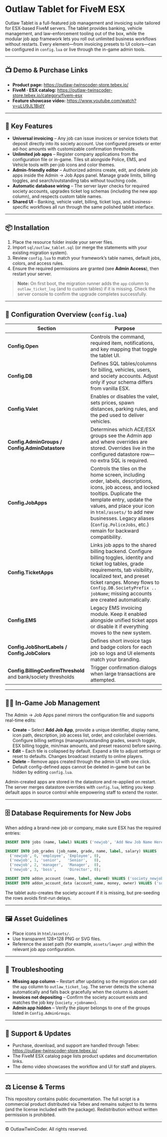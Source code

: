 # Outlaw Tablet for FiveM ESX

Outlaw Tablet is a full-featured job management and invoicing suite tailored for ESX-based FiveM servers. The tablet provides banking, vehicle management, and law-enforcement tooling out of the box, while the modular job app framework lets you roll out unlimited business workflows without restarts. Every element—from invoicing presets to UI colors—can be configured in `config.lua` or live through the in-game admin tools.

---

## 📺 Demo & Purchase Links

- **Product page:** <https://outlaw-twinscoder-store.tebex.io/>
- **FiveM · ESX catalog:** <https://outlaw-twinscoder-store.tebex.io/category/fivem-esx>
- **Feature showcase video:** <https://www.youtube.com/watch?v=uLU9JL1BidY>

---

## 🚀 Key Features

- **Universal invoicing** – Any job can issue invoices or service tickets that deposit directly into its society account. Use configured presets or enter ad-hoc amounts with customizable confirmation thresholds.
- **Unlimited job apps** – Register company applications from the configuration file or in-game. Tiles sit alongside Police, EMS, and Vehicle tools with per-job icons and color themes.
- **Admin-friendly editor** – Authorized admins create, edit, and delete job apps inside the Admin → Job Apps panel. Manage grade limits, billing toggles, and search/outstanding tabs without touching code.
- **Automatic database wiring** – The server layer checks for required society accounts, upgrades ticket log schemas (including the new app column), and respects custom table names.
- **Shared UI** – Banking, vehicle valet, billing, ticket logs, and business-specific workflows all run through the same polished tablet interface.

---

## 📦 Installation

1. Place the resource folder inside your server files.
2. Import `sql/outlaw_tablet.sql` (or merge the statements with your existing migration system).
3. Review `config.lua` to match your framework’s table names, default jobs, colors, and access rules.
4. Ensure the required permissions are granted (see **Admin Access**), then restart your server.

> **Note:** On first boot, the migration runner adds the `app` column to `outlaw_ticket_log` (and to custom tables) if it is missing. Check the server console to confirm the upgrade completes successfully.

---

## 🔧 Configuration Overview (`config.lua`)

| Section | Purpose |
| --- | --- |
| **Config.Open** | Controls the command, required item, notifications, and key mapping that toggle the tablet UI. |
| **Config.DB** | Defines SQL tables/columns for billing, vehicles, users, and society accounts. Adjust only if your schema differs from vanilla ESX. |
| **Config.Valet** | Enables or disables the valet, sets prices, spawn distances, parking rules, and the ped used to deliver vehicles. |
| **Config.AdminGroups / Config.AdminDatastore** | Determines which ACE/ESX groups see the Admin app and where overrides are stored. Overrides live in the configured datastore row—no extra SQL is required. |
| **Config.JobApps** | Controls the tiles on the home screen, including order, labels, descriptions, icons, job access, and locked tooltips. Duplicate the template entry, update the values, and place your icon in `html/assets/` to add new businesses. Legacy aliases (`Config.PoliceJobs`, etc.) remain for backward compatibility. |
| **Config.TicketApps** | Links job apps to the shared billing backend. Configure billing toggles, identity and ticket log tables, grade requirements, tab visibility, localized text, and preset ticket ranges. Money flows to `Config.DB.SocietyPrefix .. jobName`; missing accounts are created automatically. |
| **Config.EMS** | Legacy EMS invoicing module. Keep it enabled alongside unified ticket apps or disable it if everything moves to the new system. |
| **Config.JobShortLabels / Config.JobColors** | Defines short invoice tags and badge colors for each job so logs and UI elements match your branding. |
| **Config.BillingConfirmThreshold** and bank/society thresholds | Trigger confirmation dialogs when large transactions are attempted. |

---

## 🧑‍💼 In-Game Job Management

The Admin → Job Apps panel mirrors the configuration file and supports real-time edits:

- **Create** – Select **Add Job App**, provide a unique identifier, display name, icon path, description, job access list, order, and color/label overrides. Configure billing settings (manage/outstanding grades, search toggle, ESX billing toggle, min/max amounts, and preset reasons) before saving.
- **Edit** – Each tile is collapsed by default. Expand a tile to adjust settings or reset to defaults. Changes broadcast instantly to online players.
- **Delete** – Remove apps created through the admin UI with one click. Default config-defined apps cannot be deleted in-game but can be hidden by editing `config.lua`.

Admin-created apps are stored in the datastore and re-applied on restart. The server merges datastore overrides with `config.lua`, letting you keep default apps in source control while empowering staff to extend the roster.

---

## 🗄️ Database Requirements for New Jobs

When adding a brand-new job or company, make sure ESX has the required entries:

```sql
INSERT INTO jobs (name, label) VALUES ('newjob', 'Add New Job Name Here');

INSERT INTO job_grades (job_name, grade, name, label, salary) VALUES
  ('newjob', 0, 'employee', 'Employee', 0),
  ('newjob', 1, 'senior',   'Senior',   0),
  ('newjob', 2, 'manager',  'Manager',  0),
  ('newjob', 3, 'boss',     'Director', 0);

INSERT INTO addon_account (name, label, shared) VALUES ('society_newjob', 'Add New Job Name Here', 1);
INSERT INTO addon_account_data (account_name, money, owner) VALUES ('society_newjob', 0, NULL);
```

The tablet auto-creates the society account if it is missing, but pre-seeding the rows avoids first-run delays.

---

## 🖼️ Asset Guidelines

- Place icons in `html/assets/`.
- Use transparent 128×128 PNG or SVG files.
- Reference the asset path (for example, `assets/lawyer.png`) within the relevant job app configuration.

---

## 🧰 Troubleshooting

- **Missing app column** – Restart after updating so the migration can add the `app` column to `outlaw_ticket_log`. The server detects the schema automatically and falls back gracefully when the column is absent.
- **Invoices not depositing** – Confirm the society account exists and matches the job key (`society_<jobname>`).
- **Admin app hidden** – Verify the player belongs to one of the groups listed in `Config.AdminGroups`.

---

## 🛒 Support & Updates

- Purchase, download, and support are handled through Tebex: <https://outlaw-twinscoder-store.tebex.io/>
- The FiveM ESX catalog page lists product updates and documentation links.
- The demo video showcases the workflow and UI for staff and players.

---

## ⚖️ License & Terms

This repository contains public documentation. The full script is a commercial product distributed via Tebex and remains subject to its terms (and the license included with the package). Redistribution without written permission is prohibited.

---

© OutlawTwinCoder. All rights reserved.

